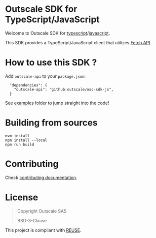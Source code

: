 # Outscale SDK for TypeScript/JavaScript

Welcome to Outscale SDK for [typescript](https://www.typescriptlang.org/)/[javascript](https://en.wikipedia.org/wiki/JavaScript).

This SDK provides a TypeScript/JavaScript client that utilizes [Fetch API](https://fetch.spec.whatwg.org/). 

# How to use this SDK ?

Add `outscale-api` to your `package.json`:

```
  "dependencies": {
    "outscale-api": "github:outscale/osc-sdk-js",
  }
```

See [examples](examples/) folder to jump straight into the code!

# Building from sources

```
nvm install
npm install --local
npm run build
```

# Contributing

Check [contributing documentation](CONTRIBUTING.md).

# License

> Copyright Outscale SAS
>
> BSD-3-Clause

This project is compliant with [REUSE](https://reuse.software/).
